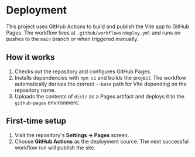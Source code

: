 # Deployment

This project uses GitHub Actions to build and publish the Vite app to GitHub Pages. The workflow lives at `.github/workflows/deploy.yml` and runs on pushes to the `main` branch or when triggered manually.

## How it works

1. Checks out the repository and configures GitHub Pages.
2. Installs dependencies with `npm ci` and builds the project. The workflow automatically derives the correct `--base` path for Vite depending on the repository name.
3. Uploads the contents of `dist/` as a Pages artifact and deploys it to the `github-pages` environment.

## First-time setup

1. Visit the repository's **Settings → Pages** screen.
2. Choose **GitHub Actions** as the deployment source. The next successful workflow run will publish the site.

